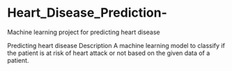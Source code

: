 # Heart_Disease_Prediction-
Machine learning project for predicting heart disease


Predicting heart disease
Description
A machine learning model to classify if the patient is at risk of heart attack or not based on the given data of a patient.

